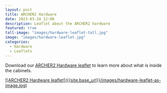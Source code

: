 ```yaml
---
layout: post
title: ARCHER2 Hardware
date: 2023-03-24 12:00
description: Leaflet about the ARCHER2 hardware
featured: true
tall-image: "images/hardware-leaflet-tall.jpg"
image: "images/hardware-leaflet.jpg"
categories: 
  - Hardware
  - Leaflets
---
```




Download our [ARCHER2 Hardware leaflet]({{site.base_url}}/docs/epcc_archer2_hardware_03.pdf) to learn more about what is inside the cabinets.

<a href="{{site.base_url}}/docs/epcc_archer2_hardware_03.pdf" title="Click to download">
![ARCHER2 Hardware leaflet]({{site.base_url}}/images/hardware-leaflet-as-image.jpg)
</a>


